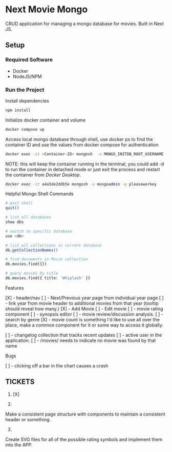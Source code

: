 # Next Movie Mongo

CRUD application for managing a mongo database for movies. Built in
Next JS.

## Setup

### Required Software

- Docker
- NodeJS/NPM

### Run the Project

Install dependencies

```bash
npm install
```

Initialize docker container and volume

```bash
docker compose up
```

Access local mongo database through shell, use docker ps to find the container
ID and use the values from docker compose for authentication

```bash
docker exec -it <Container-ID> mongosh  -u MONGO_INITDB_ROOT_USERNAME -p MONGO_INITDB_ROOT_PASSWORD
```

NOTE: this will keep the container running in the terminal, you could add -d to run the container in detached mode
or just exit the process and restart the container from _Docker Desktop_.

```bash
docker exec -it a4a5de2ddb5e mongosh -u mongoadmin -p pleaseworkey
```

Helpful Mongo Shell Commands

```bash
# exit shell
quit()
```

```bash
# list all databases
show dbs
```

```bash
# switch to specific database
use <db>
```

```bash
# list all collections in current database
db.getCollectionNames()
```

```bash
# find documents in Movie collection
db.movies.find({})
```

```bash
# query movies by title
db.movies.find({ title: 'Whiplash' })
```

Features

[X] - header/nav
[ ] - Next/Previous year page from individual year page
[ ] - link year from movie header to additional movies from
that year (tooltip should reveal how many.)
[X] - Add Movie
[ ] - Edit movie
[ ] - movie rating component
[ ] - synopsis editor
[ ] - movie review/discussion analysis.
[ ] - search by genre
[X] - movie count is something I'd like to use all over the place, make
a common component for it or some way to access it globally.

[ ] - changelog collection that tracks recent updates
[ ] - active user in the application.
[ ] - /movies/<no match> needs to indicate no movie was found by that name

Bugs

[ ] - clicking off a bar in the chart causes a crash

## TICKETS

1. [X]

2.

Make a consistent page structure with components to maintain
a consistent header or something.

3.

Create SVG files for all of the possible rating symbols and implement them into the APP.

